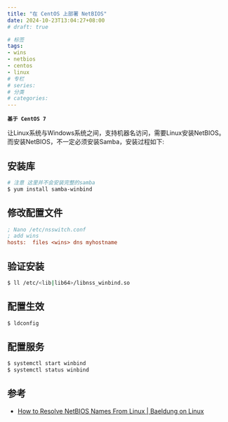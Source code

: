 ```yaml
---
title: "在 CentOS 上部署 NetBIOS"
date: 2024-10-23T13:04:27+08:00
# draft: true

# 标签
tags:
- wins
- netbios
- centos
- linux
# 专栏
# series:
# 分类
# categories:
---
```


**`基于 CentOS 7`**

让Linux系统与Windows系统之间，支持机器名访问，需要Linux安装NetBIOS。
而安装NetBIOS，不一定必须安装Samba，安装过程如下:

## 安装库
```bash
# 注意 这里并不会安装完整的samba
$ yum install samba-winbind
```

## 修改配置文件
```ini
; Nano /etc/nsswitch.conf
; add wins
hosts:  files <wins> dns myhostname
```

## 验证安装
```bash
$ ll /etc/<lib|lib64>/libnss_winbind.so
```

## 配置生效
```bash
$ ldconfig
```

## 配置服务
```bash
$ systemctl start winbind
$ systemctl status winbind
```

## 参考
- [How to Resolve NetBIOS Names From Linux | Baeldung on Linux](https://www.baeldung.com/linux/netbios-resolve-names)